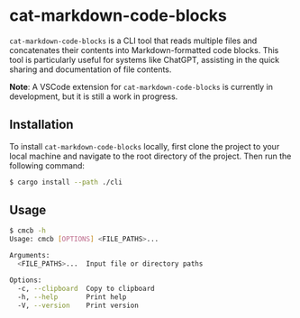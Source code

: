 # cat-markdown-code-blocks

`cat-markdown-code-blocks` is a CLI tool that reads multiple files and concatenates their contents into Markdown-formatted code blocks. This tool is particularly useful for systems like ChatGPT, assisting in the quick sharing and documentation of file contents.

**Note**: A VSCode extension for `cat-markdown-code-blocks` is currently in development, but it is still a work in progress.

## Installation

To install `cat-markdown-code-blocks` locally, first clone the project to your local machine and navigate to the root directory of the project. Then run the following command:

```sh
$ cargo install --path ./cli
```

## Usage

```sh
$ cmcb -h
Usage: cmcb [OPTIONS] <FILE_PATHS>...

Arguments:
  <FILE_PATHS>...  Input file or directory paths

Options:
  -c, --clipboard  Copy to clipboard
  -h, --help       Print help
  -V, --version    Print version
```

